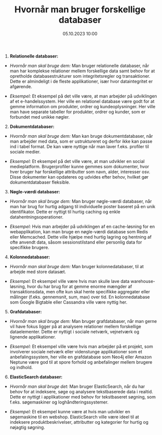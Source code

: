 ﻿---
title: Hvornår man bruger forskellige databaser
date: 05.10.2023 10:00
categories: [Generelt]
tags: [database]
---
1. **Relationelle databaser:**
  - *Hvornår man skal bruge dem:* Man bruger relationelle databaser, når man har komplekse relationer mellem forskellige data samt behov for at opretholde databasestrukturer som integritetsregler og transaktioner. Dette er almindeligt i de fleste applikationer, især hvor dataintegritet er afgørende.


  - *Eksempel:* Et eksempel på det ville være, at man arbejder på udviklingen af et e-handelssystem. Her ville en relationel database være godt for at gemme information om produkter, ordrer og kundeoplysninger. Her ville man have separate tabeller for produkter, ordrer og kunder, som er forbundet med unikke nøgler.

2. **Dokumentdatabaser:**
  - *Hvornår man skal bruge dem:* Man kan bruge dokumentdatabaser, når man arbejder med data, som er ustruktureret og derfor ikke kan passe ind i tabel format. De kan være nyttige når man laver f.eks. profiler til sociale medier.


  - *Eksempel:* Et eksempel på det ville være, at man udvikler en social medieplatform. Brugerprofiler kunne gemmes som dokumenter, hvor hver bruger har forskellige attributter som navn, alder, interesser osv. Disse dokumenter kan opdateres og udvides efter behov, hvilket gør dokumentdatabaser fleksible.

3. **Nøgle-værdi databaser:**
  - *Hvornår man skal bruge dem:* Man bruger nøgle-værdi databaser, når man har brug for hurtig adgang til individuelle poster baseret på en unik identifikator. Dette er nyttigt til hurtig caching og enkle datahentningsoperationer.


  - *Eksempel:* Hvis man arbejder på udviklingen af en cache-løsning for en webapplikation, kan man bruge en nøgle-værdi database som Redis eller Memcached. Dette ville hjælpe med hurtig lagring og hentning af ofte anvendt data, såsom sessionstilstand eller personlig data for specifikke brugere.

4. **Kolonnedatabaser:**
  - *Hvornår man skal bruge dem:* Man bruger kolonnedatabaser, til at arbejde med store datasæt.


  - *Eksempel:* Et eksempel ville være hvis man skulle lave data warehouse-løsning, hvor du har brug for at gemme enorme mængder af transaktionsdata, men ofte kun skal hente specifikke aggregater eller målinger (f.eks. gennemsnit, sum, max) over tid. En kolonnedatabase som Google Bigtable eller Cassandra ville være nyttig her.

5. **Grafdatabaser:**
  - *Hvornår man skal bruge dem:* Man bruger grafdatabaser, når man gerne vil have fokus ligger på at analysere relationer mellem forskellige dataelementer. Dette er nyttigt i sociale netværk, vejnetværk og lignende applikationer.


  - *Eksempel:* Et eksempel ville være hvis man arbejder på et projekt, som involverer sociale netværk eller videnstunge applikationer som et anbefalingssystem, her ville en grafdatabase som Neo4j eller Amazon Neptune være god til at spore forhold og anbefalinger mellem brugere og indhold.

6. **ElasticSearch databaser:**
  - *Hvornår man skal bruge det:* Man bruger ElasticSearch, når du har behov for at indeksere, søge og analysere tekstbaserede data i realtid. Dette er nyttigt i applikationer med behov for tekstbaseret søgning, som f.eks. søgemaskiner og loghåndteringssystemer.


  - *Eksempel:* Et eksempel kunne være at hvis man udvikler en søgemaskine til en webshop. ElasticSearch ville være ideel til at indeksere produktbeskrivelser, attributter og kategorier for hurtig og nøjagtig søgning.
